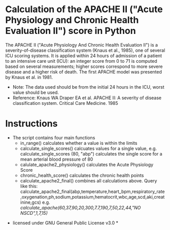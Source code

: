 # Calculation of the APACHE II ("Acute Physiology and Chronic Health Evaluation II") score in Python

The APACHE II ("Acute Physiology And Chronic Health Evaluation II") is a severity-of-disease classification system (Knaus et al., 1985), one of several ICU scoring systems. It is applied within 24 hours of admission of a patient to an intensive care unit (ICU): an integer score from 0 to 71 is computed based on several measurements; higher scores correspond to more severe disease and a higher risk of death. The first APACHE model was presented by Knaus et al. in 1981.
- Note: The data used should be from the initial 24 hours in the ICU, worst value should be used.
- Reference: Knaus WA Draper EA et al. APACHE II: A severity of disease classification system. Critical Care Medicine. 1985


# Instructions
- The script contains four main functions
  - in_range() calculates whether a value is within the limits
  - calculate_single_scores() calcuates values for a single value, e.g. calculate_single_scores (80, "abp") calculates the single score for a mean arterial blood pressure of 80
  - calulate_apache2_physiology() calculates the Acute Physiology Score
  - chronic_health_score() calculates the chronic health points 
  - calculate_apache2_final() combines all calculations above. Query like this: calculate_apache2_final(abp,temperature,heart_bpm,respiratory_rate,oxygenation,ph,sodium,potassium,hematocrit,wbc,age,scd,aki,creatinine,gcs) e.g. *calculate_apache(60,37,90,20,300,7.7,190,7,50,22,44,"NO NSCD",1,7,15)*


* licensed under GNU General Public License v3.0 * 
